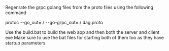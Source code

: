 Regenrate the grpc golang files from the proto files using the following command

protoc --go_out=./ --go-grpc_out=./ dag.proto

Use the build.bat to build the web app and then both the server and client exe
Make sure to use the bat files for starting both of them too as they have startup parameters